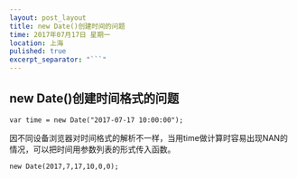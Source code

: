 ```yaml
---
layout: post_layout
title: new Date()创建时间的问题
time: 2017年07月17日 星期一
location: 上海
pulished: true
excerpt_separator: "```"
---
```


## new Date()创建时间格式的问题
`var time = new Date("2017-07-17 10:00:00");`


因不同设备浏览器对时间格式的解析不一样，当用time做计算时容易出现NAN的情况，可以把时间用参数列表的形式传入函数。


`new Date(2017,7,17,10,0,0);`

